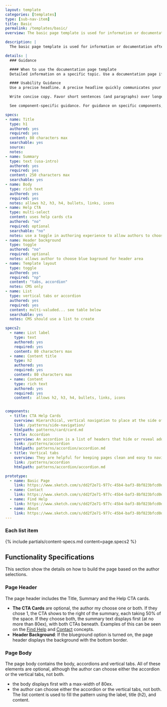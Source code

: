 ```yaml
---
layout: template
categories: [templates]
type: [sub-nav-item]
title: Basic 
permalink: /templates/basic/
overview: The basic page template is used for information or documentation. 

description: |
  The basic page template is used for information or documentation often as the finial destination page in a user's journey. The template was constucted to allow for some variations which allows flexibility to use for pages such as Contact Us or About. Options include ability to show the background color behind the page header as well as using either vertial tabs or accordions to control content.

details: |
  ### Guidance

  #### When to use the documentation page template
  Detailed information on a specific topic. Use a documentation page if you’re presenting detailed information on a specific topic or theme that has already been contextualized by a landing page. Some topics that can be nicely represented on this type of page include guides or how-tos, technical documentation, and program descriptions — in short, any subject that requires in-depth explanation.

  #### Usability Guidance 
  Use a precise headline. A precise headline quickly communicates your page’s purpose. If the page content is especially complex, you may consider using a subheadline to further clarify its meaning.

  Write concise copy. Favor short sentences (and paragraphs) over longer ones, and use straightforward language, avoiding jargon. Remember, copy blocks don’t need to be long to be comprehensive.

  See component-specific guidance. For guidance on specific components, see the page for the individual components.

specs:
- name: Title
  type: h1
  authored: yes
  required: yes
  content: 80 characters max
  searchable: yes
  source:
  notes: 
- name: Summary
  type: text (usa-intro)
  authored: yes
  required: yes
  content: 250 characters max
  searchable: yes
- name: Body
  type: rich text
  authored: yes
  required: yes
  notes: allows h2, h3, h4, bullets, links, icons
- name: Help CTA
  type: multi-select
  content: uses help cards cta
  authored: "no"
  required: optional
  searchable: "no"
  notes: use a toggle in authoring experience to allow authors to choose
- name: Header background
  type: toggle
  authored: "no"
  required: optional
  notes: allows author to choose blue baground for header area
- name: Template layout
  type: toggle
  authored: yes
  required: "np"
  content: "tabs, accordion"
  notes: CMS only
- name: List
  type: vertical tabs or accordion
  authored: yes
  required: yes
  content: multi-valuded... see table below
  searchable: yes
  notes: CMS should use a list to create

specs2:
  - name: List label
    type: text
    authored: yes
    required: yes
    content: 80 characters max
  - name: Content title
    type: h2
    authored: yes
    required: yes
    content: 80 characters max
  - name: Content 
    type: rich text
    authored: yes
    required: yes
    content:  allows h2, h3, h4, bullets, links, icons


components:
  - title: CTA Help Cards
    overview: Hierarchical, vertical navigation to place at the side of a page.
    link: /patterns/side-navigation/
    htmlpath: patterns/card/card.md
  - title: Accordion
    overview: An accordion is a list of headers that hide or reveal additional content when selected. They are helpful for keeping pages clean and easy to navigate.
    link: /patterns/accordion
    htmlpath: patterns/accordion/accordion.md
  - title: Vertical tabs
    overview: They are helpful for keeping pages clean and easy to navigate.
    link: /patterns/accordion
    htmlpath: patterns/accordion/accordion.md

prototype:
  - name: Basic Page
    link: https://www.sketch.com/s/dd2f2e71-977c-45b4-baf3-8bf823bfcd0d/a/zxDDJYe
  - name: Contact 
    link: https://www.sketch.com/s/dd2f2e71-977c-45b4-baf3-8bf823bfcd0d/a/ZOD2GMG
  - name: Find Help
    link: https://www.sketch.com/s/dd2f2e71-977c-45b4-baf3-8bf823bfcd0d/a/ZOkkZqa
  - name: About
    link: https://www.sketch.com/s/dd2f2e71-977c-45b4-baf3-8bf823bfcd0d/a/JnV5z45
---
```

### Each list item
{% include partials/content-specs.md content=page.specs2 %} 

## Functionality Specifications
This section show the details on how to build the page based on the author selections.

### Page Header
The page header includes the Title, Summary and the Help CTA cards. 
- **The CTA Cards** are optional, the author my choose one or both. If they chose 1, the CTA shows to the right of the summary, each taking 50% of the space. If they choose both, the summary text displays first (at no more than 80ex), with both CTAs beneath. Examples of this can be seen on the [Find Help](https://www.sketch.com/s/dd2f2e71-977c-45b4-baf3-8bf823bfcd0d/a/ZOkkZqa) and [Contact](https://www.sketch.com/s/dd2f2e71-977c-45b4-baf3-8bf823bfcd0d/a/ZOD2GMG) concepts.
- **Header Background**: If the blueground option is turned on, the page header displays the background with the bottom border.

### Page Body
The page body contains the body, accordions and vertical tabs. All of these elements are optional, although the author can choose either the accordion or the vertical tabs, not both.
- the body displays first with a max-width of 80ex.
- the author can choose either the accordion or the vertical tabs, not both. The list content is used to fill the pattern using the label, title (h2), and content.




